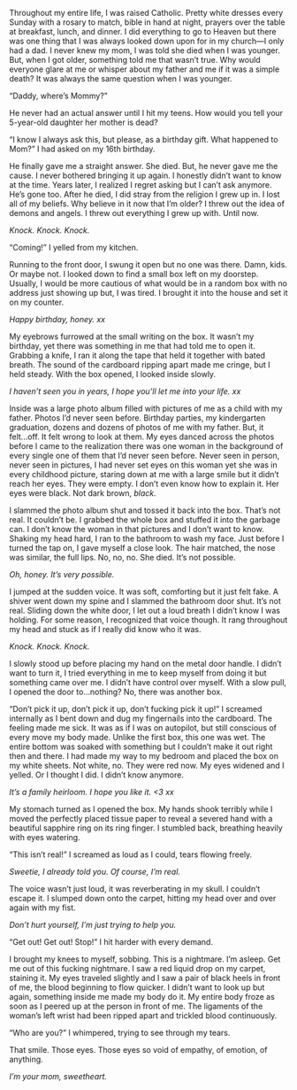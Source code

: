 Throughout my entire life, I was raised Catholic. Pretty white dresses every Sunday with a rosary to match, bible in hand at night, prayers over the table at breakfast, lunch, and dinner. I did everything to go to Heaven but there was one thing that I was always looked down upon for in my church—I only had a dad. I never knew my mom, I was told she died when I was younger. But, when I got older, something told me that wasn’t true. Why would everyone glare at me or whisper about my father and me if it was a simple death? It was always the same question when I was younger.

“Daddy, where’s Mommy?”

He never had an actual answer until I hit my teens. How would you tell your 5-year-old daughter her mother is dead?

“I know I always ask this, but please, as a birthday gift. What happened to Mom?” I had asked on my 16th birthday.

He finally gave me a straight answer. She died. But, he never gave me the cause. I never bothered bringing it up again. I honestly didn’t want to know at the time. Years later, I realized I regret asking but I can’t ask anymore. He’s gone too. After he died, I did stray from the religion I grew up in. I lost all of my beliefs. Why believe in it now that I’m older? I threw out the idea of demons and angels. I threw out everything I grew up with. Until now.

*Knock. Knock. Knock.*

“Coming!” I yelled from my kitchen.

Running to the front door, I swung it open but no one was there. Damn, kids. Or maybe not. I looked down to find a small box left on my doorstep. Usually, I would be more cautious of what would be in a random box with no address just showing up but, I was tired. I brought it into the house and set it on my counter.

*Happy birthday, honey. xx*

My eyebrows furrowed at the small writing on the box. It wasn’t my birthday, yet there was something in me that had told me to open it. Grabbing a knife, I ran it along the tape that held it together with bated breath. The sound of the cardboard ripping apart made me cringe, but I held steady. With the box opened, I looked inside slowly.

*I haven’t seen you in years, I hope you’ll let me into your life. xx*

Inside was a large photo album filled with pictures of me as a child with my father. Photos I’d never seen before. Birthday parties, my kindergarten graduation, dozens and dozens of photos of me with my father. But, it felt...off. It felt wrong to look at them. My eyes danced across the photos before I came to the realization there was one woman in the background of every single one of them that I’d never seen before. Never seen in person, never seen in pictures, I had never set eyes on this woman yet she was in every childhood picture, staring down at me with a large smile but it didn’t reach her eyes. They were empty. I don’t even know how to explain it. Her eyes were black. Not dark brown, *black.*

I slammed the photo album shut and tossed it back into the box. That’s not real. It couldn’t be. I grabbed the whole box and stuffed it into the garbage can. I don’t know the woman in that pictures and I don’t want to know. Shaking my head hard, I ran to the bathroom to wash my face. Just before I turned the tap on, I gave myself a close look. The hair matched, the nose was similar, the full lips. No, no, no. She died. It’s not possible.

*Oh, honey. It’s very possible.*

I jumped at the sudden voice. It was soft, comforting but it just felt fake. A shiver went down my spine and I slammed the bathroom door shut. It’s not real. Sliding down the white door, I let out a loud breath I didn’t know I was holding. For some reason, I recognized that voice though. It rang throughout my head and stuck as if I really did know who it was.

*Knock. Knock. Knock.*

I slowly stood up before placing my hand on the metal door handle. I didn’t want to turn it, I tried everything in me to keep myself from doing it but something came over me. I didn’t have control over myself. With a slow pull, I opened the door to…nothing? No, there was another box.

“Don’t pick it up, don’t pick it up, don’t fucking pick it up!” I screamed internally as I bent down and dug my fingernails into the cardboard. The feeling made me sick. It was as if I was on autopilot, but still conscious of every move my body made. Unlike the first box, this one was wet. The entire bottom was soaked with something but I couldn’t make it out right then and there. I had made my way to my bedroom and placed the box on my white sheets. Not white, no. They were red now. My eyes widened and I yelled. Or I thought I did. I didn’t know anymore.

*It’s a family heirloom. I hope you like it. <3 xx*

My stomach turned as I opened the box. My hands shook terribly while I moved the perfectly placed tissue paper to reveal a severed hand with a beautiful sapphire ring on its ring finger. I stumbled back, breathing heavily with eyes watering.

“This isn’t real!” I screamed as loud as I could, tears flowing freely.

*Sweetie, I already told you. Of course, I’m real.*

The voice wasn’t just loud, it was reverberating in my skull. I couldn’t escape it. I slumped down onto the carpet, hitting my head over and over again with my fist.

*Don’t hurt yourself, I’m just trying to help you.*

“Get out! Get out! Stop!” I hit harder with every demand.

I brought my knees to myself, sobbing. This is a nightmare. I’m asleep. Get me out of this fucking nightmare. I saw a red liquid drop on my carpet, staining it. My eyes traveled slightly and I saw a pair of black heels in front of me, the blood beginning to flow quicker. I didn’t want to look up but again, something inside me made my body do it. My entire body froze as soon as I peered up at the person in front of me. The ligaments of the woman’s left wrist had been ripped apart and trickled blood continuously.

“Who are you?” I whimpered, trying to see through my tears.

That smile. Those eyes. Those eyes so void of empathy, of emotion, of anything.

*I’m your mom, sweetheart.*